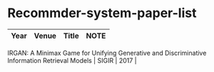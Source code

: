 # Recommder-system-paper-list

Year | Venue | Title | NOTE
------------ | ------------- |------------- |-------------
IRGAN: A Minimax Game for Unifying Generative and
Discriminative Information Retrieval Models | SIGIR | 2017 |
